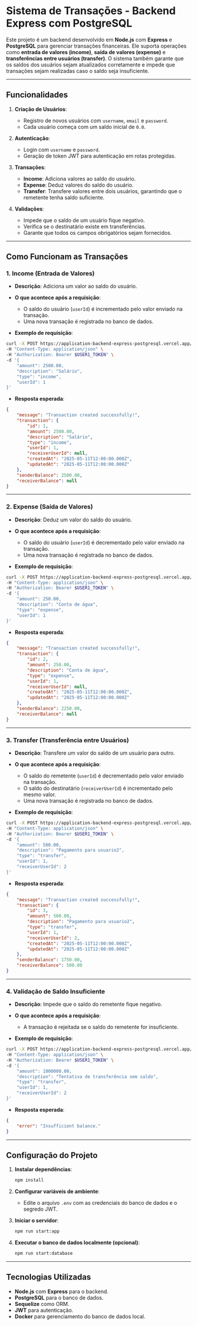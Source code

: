 # Sistema de Transações - Backend Express com PostgreSQL

Este projeto é um backend desenvolvido em **Node.js** com **Express** e **PostgreSQL** para gerenciar transações financeiras. Ele suporta operações como **entrada de valores (income)**, **saída de valores (expense)** e **transferências entre usuários (transfer)**. O sistema também garante que os saldos dos usuários sejam atualizados corretamente e impede que transações sejam realizadas caso o saldo seja insuficiente.

---

## Funcionalidades

1. **Criação de Usuários**:
   - Registro de novos usuários com `username`, `email` e `password`.
   - Cada usuário começa com um saldo inicial de `0.0`.

2. **Autenticação**:
   - Login com `username` e `password`.
   - Geração de token JWT para autenticação em rotas protegidas.

3. **Transações**:
   - **Income**: Adiciona valores ao saldo do usuário.
   - **Expense**: Deduz valores do saldo do usuário.
   - **Transfer**: Transfere valores entre dois usuários, garantindo que o remetente tenha saldo suficiente.

4. **Validações**:
   - Impede que o saldo de um usuário fique negativo.
   - Verifica se o destinatário existe em transferências.
   - Garante que todos os campos obrigatórios sejam fornecidos.

---

## Como Funcionam as Transações

### 1. **Income (Entrada de Valores)**

- **Descrição**: Adiciona um valor ao saldo do usuário.
- **O que acontece após a requisição**:
  - O saldo do usuário (`userId`) é incrementado pelo valor enviado na transação.
  - Uma nova transação é registrada no banco de dados.

- **Exemplo de requisição**:

```bash
curl -X POST https://application-backend-express-postgresql.vercel.app/transactions \
-H "Content-Type: application/json" \
-H "Authorization: Bearer $USER1_TOKEN" \
-d '{
    "amount": 2500.00,
    "description": "Salário",
    "type": "income",
    "userId": 1
}'
```

- **Resposta esperada**:
```json
{
    "message": "Transaction created successfully!",
    "transaction": {
        "id": 1,
        "amount": 2500.00,
        "description": "Salário",
        "type": "income",
        "userId": 1,
        "receiverUserId": null,
        "createdAt": "2025-05-11T12:00:00.000Z",
        "updatedAt": "2025-05-11T12:00:00.000Z"
    },
    "senderBalance": 2500.00,
    "receiverBalance": null
}
```

---

### 2. **Expense (Saída de Valores)**

- **Descrição**: Deduz um valor do saldo do usuário.
- **O que acontece após a requisição**:
  - O saldo do usuário (`userId`) é decrementado pelo valor enviado na transação.
  - Uma nova transação é registrada no banco de dados.

- **Exemplo de requisição**:

```bash
curl -X POST https://application-backend-express-postgresql.vercel.app/transactions \
-H "Content-Type: application/json" \
-H "Authorization: Bearer $USER1_TOKEN" \
-d '{
    "amount": 250.00,
    "description": "Conta de água",
    "type": "expense",
    "userId": 1
}'
```

- **Resposta esperada**:
```json
{
    "message": "Transaction created successfully!",
    "transaction": {
        "id": 2,
        "amount": 250.00,
        "description": "Conta de água",
        "type": "expense",
        "userId": 1,
        "receiverUserId": null,
        "createdAt": "2025-05-11T12:00:00.000Z",
        "updatedAt": "2025-05-11T12:00:00.000Z"
    },
    "senderBalance": 2250.00,
    "receiverBalance": null
}
```

---

### 3. **Transfer (Transferência entre Usuários)**

- **Descrição**: Transfere um valor do saldo de um usuário para outro.
- **O que acontece após a requisição**:
  - O saldo do remetente (`userId`) é decrementado pelo valor enviado na transação.
  - O saldo do destinatário (`receiverUserId`) é incrementado pelo mesmo valor.
  - Uma nova transação é registrada no banco de dados.

- **Exemplo de requisição**:


```bash
curl -X POST https://application-backend-express-postgresql.vercel.app/transactions \
-H "Content-Type: application/json" \
-H "Authorization: Bearer $USER1_TOKEN" \
-d '{
    "amount": 500.00,
    "description": "Pagamento para usuario2",
    "type": "transfer",
    "userId": 1,
    "receiverUserId": 2
}'
```

- **Resposta esperada**:
```json
{
    "message": "Transaction created successfully!",
    "transaction": {
        "id": 3,
        "amount": 500.00,
        "description": "Pagamento para usuario2",
        "type": "transfer",
        "userId": 1,
        "receiverUserId": 2,
        "createdAt": "2025-05-11T12:00:00.000Z",
        "updatedAt": "2025-05-11T12:00:00.000Z"
    },
    "senderBalance": 1750.00,
    "receiverBalance": 500.00
}
```

---

### 4. **Validação de Saldo Insuficiente**

- **Descrição**: Impede que o saldo do remetente fique negativo.
- **O que acontece após a requisição**:
  - A transação é rejeitada se o saldo do remetente for insuficiente.

- **Exemplo de requisição**:

```bash
curl -X POST https://application-backend-express-postgresql.vercel.app/transactions \
-H "Content-Type: application/json" \
-H "Authorization: Bearer $USER1_TOKEN" \
-d '{
    "amount": 1000000.00,
    "description": "Tentativa de transferência sem saldo",
    "type": "transfer",
    "userId": 1,
    "receiverUserId": 2
}'
```

- **Resposta esperada**:
```json
{
    "error": "Insufficient balance."
}
```

---

## Configuração do Projeto

1. **Instalar dependências**:
   ```bash
   npm install
   ```

2. **Configurar variáveis de ambiente**:
   - Edite o arquivo `.env` com as credenciais do banco de dados e o segredo JWT.

3. **Iniciar o servidor**:
   ```bash
   npm run start:app
   ```

4. **Executar o banco de dados localmente (opcional)**:
   ```bash
   npm run start:database
   ```

---

## Tecnologias Utilizadas

- **Node.js** com **Express** para o backend.
- **PostgreSQL** para o banco de dados.
- **Sequelize** como ORM.
- **JWT** para autenticação.
- **Docker** para gerenciamento do banco de dados local.
